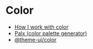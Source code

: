# Color

- [How I work with color](https://medium.com/@JustinMezzell/how-i-work-with-color-8439c98ae5ed)
- [Palx (color palette generator)](https://palx.jxnblk.com/)
- [@theme-ui/color](https://theme-ui.com/packages/color)
